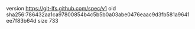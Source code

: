 version https://git-lfs.github.com/spec/v1
oid sha256:786432aa1ca97800854b4c5b5b0a03abe0476eaac9d3fb581a9641ee7f83b64d
size 733
